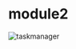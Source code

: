# module2
![taskmanager](https://user-images.githubusercontent.com/83391098/118987460-e7821c80-b99d-11eb-887f-813530d151a8.png)
